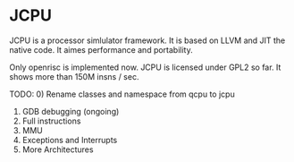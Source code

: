 JCPU
====

JCPU is a processor simlulator framework. It is based on LLVM and JIT the native code. It aimes performance and portability.

Only openrisc is implemented now.
JCPU is licensed under GPL2 so far.
It shows more than 150M insns / sec.


TODO:
0) Rename classes and namespace from qcpu to jcpu
1) GDB debugging (ongoing)
2) Full instructions
3) MMU
4) Exceptions and Interrupts
5) More Architectures
